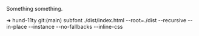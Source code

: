Something something.

➜ hund-11ty git:(main) subfont ./dist/index.html --root=./dist --recursive --in-place --instance --no-fallbacks --inline-css
